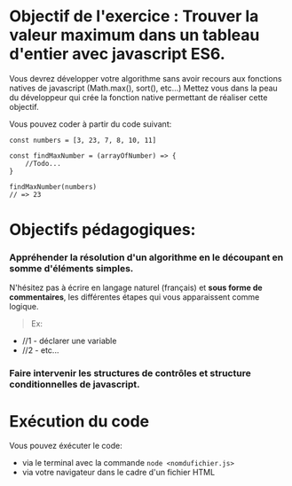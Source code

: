 # Objectif de l'exercice : Trouver la valeur maximum dans un tableau d'entier avec javascript ES6.

Vous devrez développer votre algorithme sans avoir recours aux fonctions natives de javascript (Math.max(), sort(), etc...)
Mettez vous dans la peau du développeur qui crée la fonction native permettant de réaliser cette objectif.

Vous pouvez coder à partir du code suivant:

```
const numbers = [3, 23, 7, 8, 10, 11]

const findMaxNumber = (arrayOfNumber) => {
    //Todo...
}

findMaxNumber(numbers)
// => 23
```


# Objectifs pédagogiques: 
### Appréhender la résolution d'un algorithme en le découpant en somme d'éléments simples.

N'hésitez pas à écrire en langage naturel (français) et **sous forme de commentaires**, les différentes étapes qui vous apparaissent comme logique.

> Ex: 
- //1 - déclarer une variable
- //2 - etc...

### Faire intervenir les structures de contrôles et structure conditionnelles de javascript.



# Exécution du code

Vous pouvez éxécuter le code:
- via le terminal avec la commande `node <nomdufichier.js>`
- via votre navigateur dans le cadre d'un fichier HTML


